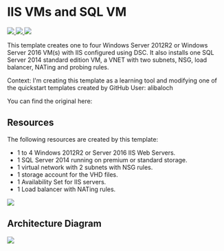 # IIS VMs and SQL VM

<a href="https://portal.azure.com/#create/Microsoft.Template/uri/https%3A%2F%2Fraw.githubusercontent.com%2Ffixx220%2FARMTemplates%2Fmaster%2FIIS-4VM-SQL-1VM%2Fazuredeploy.json" target="_blank">
    <img src="http://azuredeploy.net/deploybutton.png" />
</a>
<a href="https://portal.azure.us/#create/Microsoft.Template/uri/https%3A%2F%2Fraw.githubusercontent.com%2Ffixx220%2FARMTemplates%2Fmaster%2FIIS-4VM-SQL-1VM%2Fazuredeploy.json" target="_blank">
    <img src="http://azuredeploy.net/AzureGov.png" />
</a>
<a href="http://armviz.io/#/?load=https%3A%2F%2Fraw.githubusercontent.com%2Ffixx220%2FARMTemplates%2Fmaster%2FIIS-4VM-SQL-1VM%2Fazuredeploy.json" target="_blank">
    <img src="http://armviz.io/visualizebutton.png"/>
</a>

This template creates one to four Windows Server 2012R2 or Windows Server 2016 VM(s) with IIS configured using DSC. It also installs one SQL Server 2014 standard edition VM, a VNET with two subnets, NSG, load balancer, NATing and probing rules.

Context:
I'm creating this template as a learning tool and modifying one of the quickstart templates created by GitHub User:  alibaloch

You can find the original here:
<a
href="https://github.com/Azure/azure-quickstart-templates/tree/master/iis-2vm-sql-1vm" />
</a>

## Resources
The following resources are created by this template:
- 1 to 4 Windows 2012R2 or Server 2016 IIS Web Servers.
- 1 SQL Server 2014 running on premium or standard storage.
- 1 virtual network with 2 subnets with NSG rules.
- 1 storage account for the VHD files.
- 1 Availability Set for IIS servers.
- 1 Load balancer with NATing rules.


<img src="https://raw.githubusercontent.com/fixx220/ARMTemplates/master/IIS-4VM-SQL-1VM/images/resources.png" />


## Architecture Diagram
<img src="https://raw.githubusercontent.com/fixx220/ARMTemplates/master/IIS-4VM-SQL-1VM/images/architecture.png" />